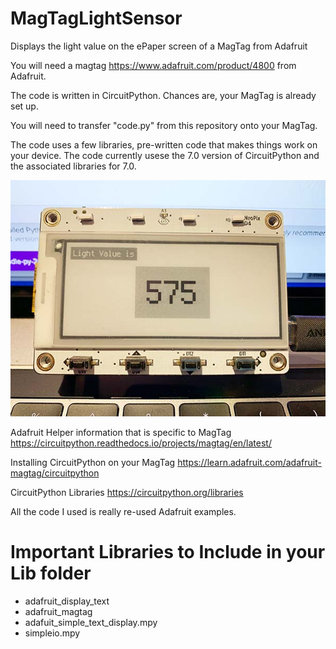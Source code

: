 # MagTagLightSensor
Displays the light value on the ePaper screen of a MagTag from Adafruit

You will need a magtag https://www.adafruit.com/product/4800 from Adafruit.

The code is written in CircuitPython. Chances are, your MagTag is already set up. 

You will need to transfer "code.py" from this repository onto your MagTag.

The code uses a few libraries, pre-written code that makes things work on your device. The code currently usese the 7.0 version of CircuitPython and the associated libraries for 7.0. 

![plot](./magtag-light-sensor.jpg)

Adafruit Helper information that is specific to MagTag https://circuitpython.readthedocs.io/projects/magtag/en/latest/

Installing CircuitPython on your MagTag https://learn.adafruit.com/adafruit-magtag/circuitpython

CircuitPython Libraries https://circuitpython.org/libraries

All the code I used is really re-used Adafruit examples.

# Important Libraries to Include in your Lib folder

- adafruit_display_text
- adafruit_magtag
- adafuit_simple_text_display.mpy
- simpleio.mpy
